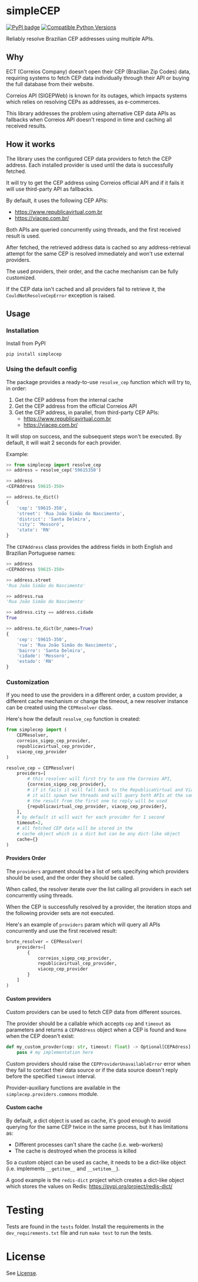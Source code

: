# simpleCEP

[![PyPI badge](https://img.shields.io/pypi/v/simplecep.svg)](https://pypi.python.org/pypi/simplecep) [![Compatible Python Versions](https://img.shields.io/pypi/pyversions/simplecep.svg)](https://pypi.python.org/pypi/simplecep)

Reliably resolve Brazilian CEP addresses using multiple APIs.


## Why

ECT (Correios Company) doesn't open their CEP (Brazilian Zip Codes) data, requiring
systems to fetch CEP data individually through their API or buying the full
database from their website.

Correios API (SIGEPWeb) is known for its outages, which impacts systems which
relies on resolving CEPs as addresses, as e-commerces.

This library addresses the problem using alternative CEP data APIs as fallbacks
when Correios API doesn't respond in time and caching all received results.


## How it works

The library uses the configured CEP data providers to fetch the CEP address.
Each installed provider is used until the data is successfully fetched.

It will try to get the CEP address using Correios official API and if
it fails it will use third-party API as fallbacks.

By default, it uses the following CEP APIs:
- https://www.republicavirtual.com.br
- https://viacep.com.br/

Both APIs are queried concurrently using threads, and the first received result is used.

After fetched, the retrieved address data is cached so any address-retrieval
attempt for the same CEP is resolved immediately and won't use external
providers.

The used providers, their order, and the cache mechanism can be fully
customized.

If the CEP data isn't cached and all providers fail to retrieve it,
the `CouldNotResolveCepError` exception is raised.

## Usage


### Installation

Install from PyPI

```
pip install simplecep
```


### Using the default config

The package provides a ready-to-use `resolve_cep` function which will
try to, in order:

1. Get the CEP address from the internal cache
2. Get the CEP address from the official Correios API
3. Get the CEP address, in parallel, from third-party CEP APIs:
    - https://www.republicavirtual.com.br
    - https://viacep.com.br/

It will stop on success, and the subsequent steps won't be executed.
By default, it will wait 2 seconds for each provider.

Example:

```python
>> from simplecep import resolve_cep
>> address = resolve_cep('59615350')

>> address
<CEPAddress 59615-350>

>> address.to_dict()
{
    'cep': '59615-350',
    'street': 'Rua João Simão do Nascimento',
    'district': 'Santa Delmira',
    'city': 'Mossoró',
    'state': 'RN'
}
```

The `CEPAddress` class provides the address fields in both English and
Brazilian Portuguese names:

```python
>> address
<CEPAddress 59615-350>

>> address.street
'Rua João Simão do Nascimento'

>> address.rua
'Rua João Simão do Nascimento'

>> address.city == address.cidade
True

>> address.to_dict(br_names=True)
{
    'cep': '59615-350',
    'rua': 'Rua João Simão do Nascimento',
    'bairro': 'Santa Delmira',
    'cidade': 'Mossoró',
    'estado': 'RN'
}
```


### Customization

If you need to use the providers in a different order, a custom
provider, a different cache mechanism or change the timeout, a new
resolver instance can be created using the `CEPResolver` class.

Here's how the default `resolve_cep` function is created:

```python
from simplecep import (
    CEPResolver,
    correios_sigep_cep_provider,
    republicavirtual_cep_provider,
    viacep_cep_provider
)

resolve_cep = CEPResolver(
    providers=[
        # this resolver will first try to use the Correios API,
        {correios_sigep_cep_provider},
        # if it fails it will fall back to the RepublicaVirtual and ViaCEP APIs
        # it will spawn two threads and will query both APIs at the same time
        # the result from the first one to reply will be used
        {republicavirtual_cep_provider, viacep_cep_provider},
    ],
    # by default it will wait for each provider for 1 second
    timeout=2,
    # all fetched CEP data will be stored in the
    # cache object which is a dict but can be any dict-like object
    cache={}
)
```


#### Providers Order

The `providers` argument should be a list of sets specifying which
providers should be used, and the order they should be called.

When called, the resolver iterate over the list calling all providers in
each set concurrently using threads.

When the CEP is successfully resolved by a provider, the iteration stops
and the following provider sets are not executed.

Here's an example of `providers` param which will query all APIs
concurrently and use the first received result:

```python
brute_resolver = CEPResolver(
    providers=[
        {
            correios_sigep_cep_provider,
            republicavirtual_cep_provider,
            viacep_cep_provider
        }
    ]
)
```


#### Custom providers

Custom providers can be used to fetch CEP data from different sources.

The provider should be a callable which accepts `cep` and `timeout` as
parameters and returns a `CEPAddress` object when a CEP is found and
`None` when the CEP doesn't exist:

```python
def my_custom_provder(cep: str, timeout: float) -> Optional[CEPAdress]:
    pass # my implementation here
```

Custom providers should raise the `CEPProviderUnavailableError` error
when they fail to contact their data source or if the data source
doesn't reply before the specified `timeout` interval.

Provider-auxiliary functions are available in the
`simplecep.providers.commons` module.


#### Custom cache

By default, a dict object is used as cache, it's good enough to avoid
querying for the same CEP twice in the same process, but it has limitations as:
- Different processes can't share the cache (i.e. web-workers)
- The cache is destroyed when the process is killed

So a custom object can be used as cache, it needs to be a dict-like object
(i.e. implements `__getitem__` and `__setitem__`).

A good example is the `redis-dict` project which creates a dict-like object
which stores the values on Redis: https://pypi.org/project/redis-dict/


# Testing

Tests are found in the ```tests``` folder. Install the requirements in
the `dev_requirements.txt` file and run `make test` to run the tests.

# License

See [License](LICENSE).
